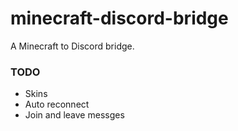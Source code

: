 # minecraft-discord-bridge

A Minecraft to Discord bridge.

### TODO

-   Skins
-   Auto reconnect
-   Join and leave messges
